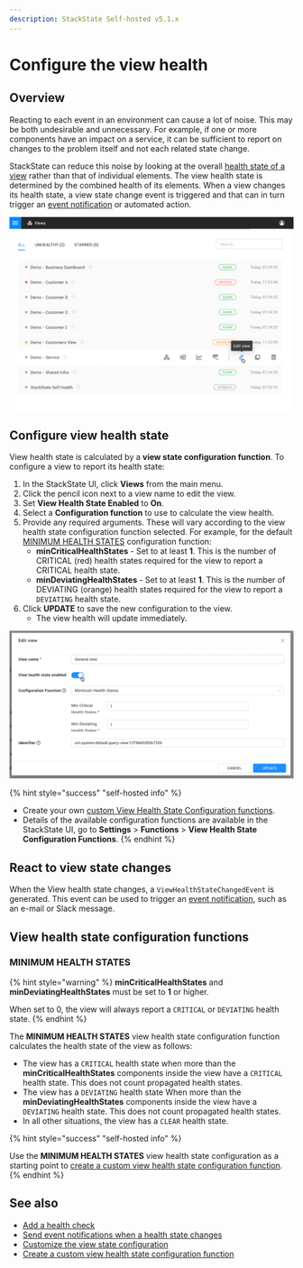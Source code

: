 ```yaml
---
description: StackState Self-hosted v5.1.x 
---
```


# Configure the view health

## Overview

Reacting to each event in an environment can cause a lot of noise. This may be both undesirable and unnecessary. For example, if one or more components have an impact on a service, it can be sufficient to report on changes to the problem itself and not each related state change.

StackState can reduce this noise by looking at the overall [health state of a view](/use/concepts/health-state.md#view-health-state) rather than that of individual elements. The view health state is determined by the combined health of its elements. When a view changes its health state, a view state change event is triggered and that can in turn trigger an [event notification](/use/events/event-notifications.md) or automated action.

![Views list with view health state](../../../.gitbook/assets/v51_views_list.png)

## Configure view health state

View health state is calculated by a **view state configuration function**. To configure a view to report its health state:

1. In the StackState UI, click **Views** from the main menu.
2. Click the pencil icon next to a view name to edit the view.
3. Set **View Health State Enabled** to **On**.
4. Select a **Configuration function** to use to calculate the view health.
5. Provide any required arguments. These will vary according to the view health state configuration function selected. For example, for the default [MINIMUM HEALTH STATES](configure-view-health.md#minimum-health-states) configuration function:
   * **minCriticalHealthStates** - Set to at least **1**. This is the number of CRITICAL \(red\) health states required for the view to report a CRITICAL health state.
   * **minDeviatingHealthStates** - Set to at least **1**. This is the number of DEVIATING \(orange\) health states required for the view to report a `DEVIATING` health state.
6. Click **UPDATE** to save the new configuration to the view.
   * The view health will update immediately.

![Edit query view](../../../.gitbook/assets/v51_edit_query_view.png)

{% hint style="success" "self-hosted info" %}

* Create your own [custom View Health State Configuration functions](../../../develop/developer-guides/custom-functions/view-health-state-configuration-functions.md).
* Details of the available configuration functions are available in the StackState UI, go to **Settings** &gt; **Functions** &gt; **View Health State Configuration Functions**.
{% endhint %}

## React to view state changes

When the View health state changes, a `ViewHealthStateChangedEvent` is generated. This event can be used to trigger an [event notification](../../events/event-notifications.md), such as an e-mail or Slack message.

## View health state configuration functions

### MINIMUM HEALTH STATES

{% hint style="warning" %}
**minCriticalHealthStates** and **minDeviatingHealthStates** must be set to **1** or higher.

When set to 0, the view will always report a `CRITICAL` or `DEVIATING` health state.
{% endhint %}

The **MINIMUM HEALTH STATES** view health state configuration function calculates the health state of the view as follows:

* The view has a `CRITICAL` health state when more than the **minCriticalHealthStates** components inside the view have a `CRITICAL` health state. This does not count propagated health states.
* The view has a `DEVIATING` health state When more than the **minDeviatingHealthStates** components inside the view have a `DEVIATING` health state. This does not count propagated health states.
* In all other situations, the view has a `CLEAR` health state.

{% hint style="success" "self-hosted info" %}

Use the **MINIMUM HEALTH STATES** view health state configuration as a starting point to [create a custom view health state configuration function](../../../develop/developer-guides/custom-functions/view-health-state-configuration-functions.md#create-a-custom-view-health-state-configuration-function).
{% endhint %}

## See also

* [Add a health check](../../checks-and-monitors/add-a-health-check.md)
* [Send event notifications when a health state changes](/use/events/manage-event-handlers.md)
* [Customize the view state configuration](../../../develop/developer-guides/custom-functions/view-health-state-configuration-functions.md "StackState Self-Hosted only")
* [Create a custom view health state configuration function](../../../develop/developer-guides/custom-functions/view-health-state-configuration-functions.md#create-a-custom-view-health-state-configuration-function "StackState Self-Hosted only")
